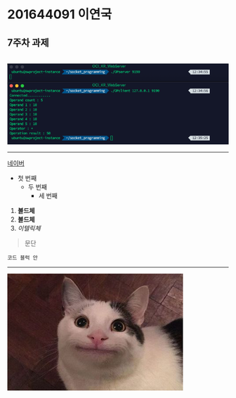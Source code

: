 # 201644091 이연국
## 7주차 과제

<br />

<img width="" height="" src="./png/week7_exam.png" />

* * *

[네이버](https://www.naver.com)

- 첫 번째
  - 두 번째
    - 세 번째

1. **볼드체**
2. __볼드체__
3. *이텔릭체*

>문단

```
코드 블럭 안
```

* * *

<img width="" height="" src="./png/cat.png"></img>
<!--![cat](/png/cat.png)-->
